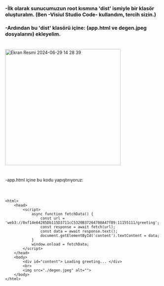 ### -İlk olarak sunucumuzun root kısmına 'dist' ismiyle bir klasör oluşturalım. (Ben -Visiul Studio Code- kullandım, tercih sizin.)

### -Ardından bu 'dist' klasörü içine: (app.html ve degen.jpeg dosyalarını) ekleyelim.

#

<img width="375" alt="Ekran Resmi 2024-06-29 14 28 39" src="https://github.com/kaplanbitcoin1/EthStorage-dApp-Tasks/assets/98455323/ceabe228-0b2a-4a24-9e59-7ecdf968d367">

#

-app.html içine bu kodu yapıştırıyoruz:

#

```shell

<html>
    <head>
        <script>
            async function fetchData() {
                const url = 'web3://0xf14e64285Db115D3711cC5320B37264708A47f89:11155111/greeting';
                const response = await fetch(url);
                const data = await response.text();
                document.getElementById('content').textContent = data;
            }
            window.onload = fetchData;
        </script>
    </head>
    <body>
        <div id="content"> Loading greeting... </div>
        <br>
        <img src="./degen.jpeg" alt="">
    </body>
</html>

```
